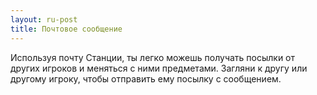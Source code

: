 ```yaml
---
layout: ru-post
title: Почтовое сообщение
---
```


Используя почту Станции, ты легко можешь получать посылки от других игроков и меняться с ними предметами. Загляни к другу или другому игроку, чтобы отправить ему посылку с сообщением.
